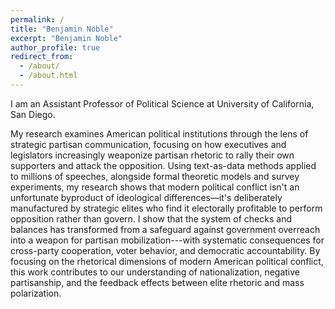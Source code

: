 ```yaml
---
permalink: /
title: "Benjamin Noble"
excerpt: "Benjamin Noble"
author_profile: true
redirect_from: 
  - /about/
  - /about.html
---
```



I am an Assistant Professor of Political Science at University of California, San Diego.

My research examines American political institutions through the lens of strategic partisan communication, focusing on how executives and legislators increasingly weaponize partisan rhetoric to rally their own supporters and attack the opposition. Using text-as-data methods applied to millions of speeches, alongside formal theoretic models and survey experiments, my research shows that modern political conflict isn't an unfortunate byproduct of ideological differences—it's deliberately manufactured by strategic elites who find it electorally profitable to perform opposition rather than govern. I show that the system of checks and balances has transformed from a safeguard against government overreach into a weapon for partisan mobilization---with systematic consequences for cross-party cooperation, voter behavior, and democratic accountability. By focusing on the rhetorical dimensions of modern American political conflict, this work contributes to our understanding of nationalization, negative partisanship, and the feedback effects between elite rhetoric and mass polarization.